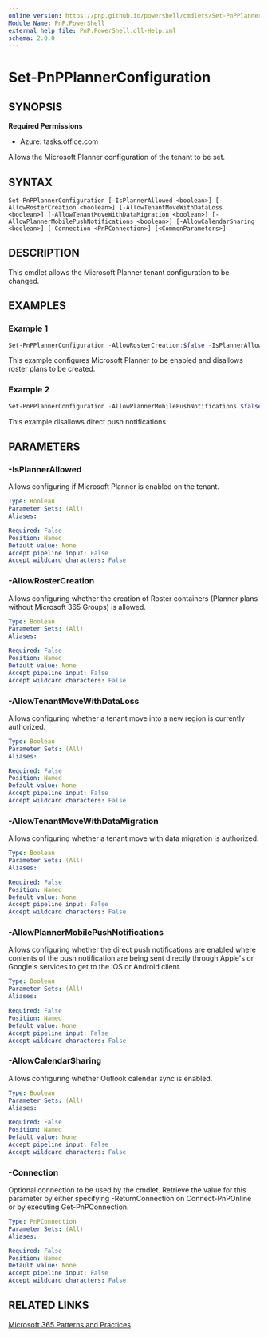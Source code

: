 ```yaml
---
online version: https://pnp.github.io/powershell/cmdlets/Set-PnPPlannerConfiguration.html
Module Name: PnP.PowerShell
external help file: PnP.PowerShell.dll-Help.xml
schema: 2.0.0
---
```

  
# Set-PnPPlannerConfiguration

## SYNOPSIS

**Required Permissions**

* Azure: tasks.office.com

Allows the Microsoft Planner configuration of the tenant to be set.

## SYNTAX

```
Set-PnPPlannerConfiguration [-IsPlannerAllowed <boolean>] [-AllowRosterCreation <boolean>] [-AllowTenantMoveWithDataLoss <boolean>] [-AllowTenantMoveWithDataMigration <boolean>] [-AllowPlannerMobilePushNotifications <boolean>] [-AllowCalendarSharing <boolean>] [-Connection <PnPConnection>] [<CommonParameters>]
```

## DESCRIPTION
This cmdlet allows the Microsoft Planner tenant configuration to be changed.

## EXAMPLES

### Example 1
```powershell
Set-PnPPlannerConfiguration -AllowRosterCreation:$false -IsPlannerAllowed:$true
```
This example configures Microsoft Planner to be enabled and disallows roster plans to be created.

### Example 2
```powershell
Set-PnPPlannerConfiguration -AllowPlannerMobilePushNotifications $false
```
This example disallows direct push notifications.

## PARAMETERS

### -IsPlannerAllowed
Allows configuring if Microsoft Planner is enabled on the tenant.

```yaml
Type: Boolean
Parameter Sets: (All)
Aliases:

Required: False
Position: Named
Default value: None
Accept pipeline input: False
Accept wildcard characters: False
```

### -AllowRosterCreation
Allows configuring whether the creation of Roster containers (Planner plans without Microsoft 365 Groups) is allowed.

```yaml
Type: Boolean
Parameter Sets: (All)
Aliases:

Required: False
Position: Named
Default value: None
Accept pipeline input: False
Accept wildcard characters: False
```

### -AllowTenantMoveWithDataLoss
Allows configuring whether a tenant move into a new region is currently authorized.

```yaml
Type: Boolean
Parameter Sets: (All)
Aliases:

Required: False
Position: Named
Default value: None
Accept pipeline input: False
Accept wildcard characters: False
```

### -AllowTenantMoveWithDataMigration
Allows configuring whether a tenant move with data migration is authorized.

```yaml
Type: Boolean
Parameter Sets: (All)
Aliases:

Required: False
Position: Named
Default value: None
Accept pipeline input: False
Accept wildcard characters: False
```

### -AllowPlannerMobilePushNotifications
Allows configuring whether the direct push notifications are enabled where contents of the push notification are being sent directly through Apple's or Google's services to get to the iOS or Android client.

```yaml
Type: Boolean
Parameter Sets: (All)
Aliases:

Required: False
Position: Named
Default value: None
Accept pipeline input: False
Accept wildcard characters: False
```

### -AllowCalendarSharing
Allows configuring whether Outlook calendar sync is enabled.

```yaml
Type: Boolean
Parameter Sets: (All)
Aliases:

Required: False
Position: Named
Default value: None
Accept pipeline input: False
Accept wildcard characters: False
```

### -Connection
Optional connection to be used by the cmdlet.
Retrieve the value for this parameter by either specifying -ReturnConnection on Connect-PnPOnline or by executing Get-PnPConnection.

```yaml
Type: PnPConnection
Parameter Sets: (All)
Aliases:

Required: False
Position: Named
Default value: None
Accept pipeline input: False
Accept wildcard characters: False
```

## RELATED LINKS

[Microsoft 365 Patterns and Practices](https://aka.ms/m365pnp)
